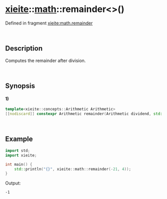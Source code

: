 # [xieite](../../xieite.md)\:\:[math](../../math.md)\:\:remainder\<\>\(\)
Defined in fragment [xieite:math.remainder](../../../src/math/remainder.cpp)

&nbsp;

## Description
Computes the remainder after division.

&nbsp;

## Synopsis
#### 1)
```cpp
template<xieite::concepts::Arithmetic Arithmetic>
[[nodiscard]] constexpr Arithmetic remainder(Arithmetic dividend, std::type_identity_t<Arithmetic> divisor) noexcept;
```

&nbsp;

## Example
```cpp
import std;
import xieite;

int main() {
    std::println("{}", xieite::math::remainder(-21, 4));
}
```
Output:
```
-1
```
